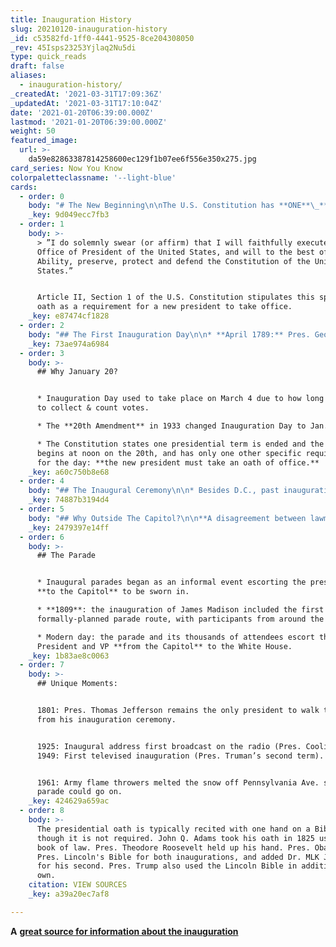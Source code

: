 ```yaml
---
title: Inauguration History
slug: 20210120-inauguration-history
_id: c53582fd-1ff0-4441-9525-8ce204308050
_rev: 45Isps23253Yjlaq2Nu5di
type: quick_reads
draft: false
aliases:
  - inauguration-history/
_createdAt: '2021-03-31T17:09:36Z'
_updatedAt: '2021-03-31T17:10:04Z'
date: '2021-01-20T06:39:00.000Z'
lastmod: '2021-01-20T06:39:00.000Z'
weight: 50
featured_image:
  url: >-
    da59e82863387814258600ec129f1b07ee6f556e350x275.jpg
card_series: Now You Know
colorpaletteclassname: '--light-blue'
cards:
  - order: 0
    body: "# The New Beginning\n\nThe U.S. Constitution has **ONE**\_**requirement** for the new president on Inauguration Day – the rest has become tradition.\n\nWhat It Is. Why It Matters."
    _key: 9d049ecc7fb3
  - order: 1
    body: >-
      > ”I do solemnly swear (or affirm) that I will faithfully execute the
      Office of President of the United States, and will to the best of my
      Ability, preserve, protect and defend the Constitution of the United
      States.”


      Article II, Section 1 of the U.S. Constitution stipulates this specific
      oath as a requirement for a new president to take office.
    _key: e87474cf1828
  - order: 2
    body: "## The First Inauguration Day\n\n* **April 1789:** Pres. George Washington traveled from his home in VA to the nation’s then-capital: New York City.\n* He took the oath of office on an outdoor balcony in front of a large crowd, his hand on a Bible – thus beginning the current tradition. His inaugural address was given in the Senate chamber to Congress.\n* Fireworks erupted across the city in the evening,\_concluding the festivities."
    _key: 73ae974a6984
  - order: 3
    body: >-
      ## Why January 20?


      * Inauguration Day used to take place on March 4 due to how long it took
      to collect & count votes.

      * The **20th Amendment** in 1933 changed Inauguration Day to Jan. 20.

      * The Constitution states one presidential term is ended and the new one
      begins at noon on the 20th, and has only one other specific requirement
      for the day: **the new president must take an oath of office.**
    _key: a60c750b8e68
  - order: 4
    body: "## The Inaugural Ceremony\n\n* Besides D.C., past inaugurations have taken place in 4 states: NY, PA, VT & TX (on Air Force One after assassination of Pres. Kennedy).\n* **Pres. Jefferson (1801):** first inauguration at the U.S. Capitol (Senate’s chamber).\n* **Pres. Monroe (1817):\_**first inauguration held **outside** at the U.S. Capitol.\n* **Ronald Reagan (1981):** first inauguration held on the West Front of the Capitol, where it will be held yet again this year."
    _key: 74887b3194d4
  - order: 5
    body: "## Why Outside The Capitol?\n\n**A disagreement between lawmakers back in 1817 may have helped inspire the tradition of an outside inauguration:**\n\n> _“…when a_\_**_small feud ensued between the Senate and the House of Representatives over which chairs_**\__would be used in the House chamber, the venue changed to an outdoor platform in front of the building.”_"
    _key: 2479397e14ff
  - order: 6
    body: >-
      ## The Parade


      * Inaugural parades began as an informal event escorting the president
      **to the Capitol** to be sworn in.

      * **1809**: the inauguration of James Madison included the first
      formally-planned parade route, with participants from around the country.

      * Modern day: the parade and its thousands of attendees escort the
      President and VP **from the Capitol** to the White House.
    _key: 1b83ae8c0063
  - order: 7
    body: >-
      ## Unique Moments:


      1801: Pres. Thomas Jefferson remains the only president to walk to and
      from his inauguration ceremony.


      1925: Inaugural address first broadcast on the radio (Pres. Coolidge).
      1949: First televised inauguration (Pres. Truman’s second term).


      1961: Army flame throwers melted the snow off Pennsylvania Ave. so the
      parade could go on.
    _key: 424629a659ac
  - order: 8
    body: >-
      The presidential oath is typically recited with one hand on a Bible,
      though it is not required. John Q. Adams took his oath in 1825 using a
      book of law. Pres. Theodore Roosevelt held up his hand. Pres. Obama used
      Pres. Lincoln's Bible for both inaugurations, and added Dr. MLK Jr's Bible
      for his second. Pres. Trump also used the Lincoln Bible in addition to his
      own.
    citation: VIEW SOURCES
    _key: a39a20ec7af8

---
```

**A** [**great source for information about the inauguration**](https://www.aoc.gov/what-we-do/programs-ceremonies/inauguration)